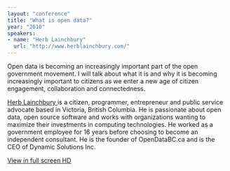 ```yaml
---
layout: "conference"
title: "What is open data?"
year: "2010"
speakers:
- name: "Herb Lainchbury"
  url: "http://www.herblainchbury.com/"
---
```



Open data is becoming an increasingly important part of the open government
movement. I will talk about what it is and why it is becoming increasingly
important to citizens as we enter a new age of citizen engagement,
collaboration and connectedness.

[ Herb Lainchbury
](https://web.archive.org/web/20210413203537/http://www.herblainchbury.com/)
is a citizen, programmer, entrepreneur and public service advocate based in
Victoria, British Columbia. He is passionate about open data, open source
software and works with organizations wanting to maximize their investments in
computing technologies. He worked as a government employee for 16 years before
choosing to become an independent consultant. He is the founder of
OpenDataBC.ca and is the CEO of Dynamic Solutions Inc.


[ View in full screen HD
](https://web.archive.org/web/20210413203537/https://www.youtube.com/v/nlj7TZp2f0o?fs=1&hl=en_US&rel=0&hd=1)


[//]: # (Retrieved from https://web.archive.org/web/20210416135337/https://www.ideawave.ca/the-conference/what-is-open-data)